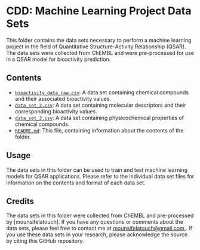 # CDD: Machine Learning Project Data Sets
This folder contains the data sets necessary to perform a machine learning project in the field of Quantitative Structure-Activity Relationship (QSAR). The data sets were collected from ChEMBL and were pre-processed for use in a QSAR model for bioactivity prediction.

## Contents
- [`bioactivity_data_raw.csv`](./bioactivity_data_raw.csv): A data set containing chemical compounds and their associated bioactivity values.
- [`data_set_2.csv`](./data_set_2.csv): A data set containing molecular descriptors and their corresponding bioactivity values.
- [`data_set_3.csv`](./data_set_3.csv): A data set containing physicochemical properties of chemical compounds.
- [`README.md`](./README.md): This file, containing information about the contents of the folder.

## Usage
The data sets in this folder can be used to train and test machine learning models for QSAR applications. Please refer to the individual data set files for information on the contents and format of each data set.

## Credits
The data sets in this folder were collected from ChEMBL and pre-processed by [mounsifelatouch]. If you have any questions or comments about the data sets, please feel free to contact me at [mounsifelatouch@gmail.com ](mailto:mounsifelatouch@gmail.com). If you use these data sets in your research, please acknowledge the source by citing this GitHub repository.
